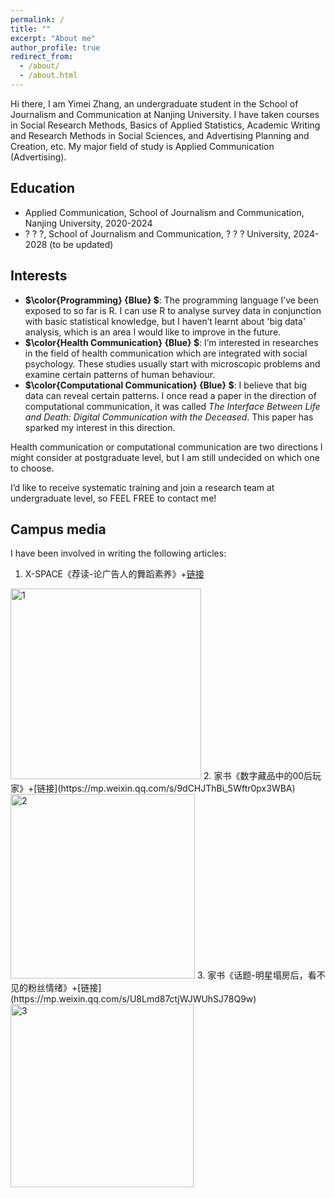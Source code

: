 ```yaml
---
permalink: /
title: ""
excerpt: "About me"
author_profile: true
redirect_from: 
  - /about/
  - /about.html
---
```



Hi there, I am Yimei Zhang, an undergraduate student in the School of Journalism and Communication at Nanjing University. I have taken courses in Social Research Methods, Basics of Applied Statistics, Academic Writing and Research Methods in Social Sciences, and Advertising Planning and Creation, etc. My major field of study is Applied Communication (Advertising).

## Education
  * Applied Communication, School of Journalism and Communication, Nanjing University, 2020-2024
  * ? ? ?, School of Journalism and Communication, ? ? ? University, 2024-2028 (to be updated)

## Interests
  * **$\color{Programming} {Blue} $**: The programming language I’ve been exposed to so far is R. I can use R to analyse survey data in conjunction with basic statistical knowledge, but I haven’t learnt about 'big data' analysis, which is an area I would like to improve in the future.
  * **$\color{Health Communication} {Blue} $**: I’m interested in researches in the field of health communication which are integrated with social psychology. These studies usually start with microscopic problems and examine certain patterns of human behaviour.
  * **$\color{Computational Communication} {Blue} $**: I believe that big data can reveal certain patterns. I once read a paper in the direction of computational communication, it was called *The Interface Between Life and Death: Digital Communication with the Deceased*. This paper has sparked my interest in this direction.

  Health communication or computational communication are two directions I might consider at postgraduate level, but I am still undecided on which one to choose.

  I’d like to receive systematic training and join a research team at undergraduate level, so FEEL FREE to contact me!

## Campus media
I have been involved in writing the following articles:
  1. X-SPACE《荐读-论广告人的舞蹈素养》+[链接](https://mp.weixin.qq.com/s/5p1fRuzfzQ4VzrtsR_Pfeg)

<img width="305" alt="1" src="https://user-images.githubusercontent.com/94979703/222375758-25ba2f7d-d61f-433e-a75d-5b0e78d0b3a0.png">
  2. 家书《数字藏品中的00后玩家》+[链接](https://mp.weixin.qq.com/s/9dCHJThBi_5Wftr0px3WBA)
 
 <img width="295" alt="2" src="https://user-images.githubusercontent.com/94979703/222377847-7b6f99b0-0827-4eb2-b6f6-a506328d359e.png">
  3. 家书《话题-明星塌房后，看不见的粉丝情绪》+[链接](https://mp.weixin.qq.com/s/U8Lmd87ctjWJWUhSJ78Q9w)

<img width="293" alt="3" src="https://user-images.githubusercontent.com/94979703/222377878-1e896494-fa87-4f68-bf5f-67f6a100476a.png">
